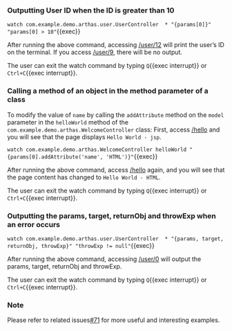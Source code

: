 ### Outputting User ID when the ID is greater than 10

`watch com.example.demo.arthas.user.UserController  * "{params[0]}" "params[0] > 10"`{{exec}}

After running the above command, accessing [/user/12]({{TRAFFIC_HOST1_80}}/user/12) will print the user’s ID on the terminal. If you access [/user/9]({{TRAFFIC_HOST1_80}}/user/9), there will be no output.

The user can exit the watch command by typing `Q`{{exec interrupt}} or `Ctrl+C`{{exec interrupt}}.

### Calling a method of an object in the method parameter of a class

To modify the value of `name` by calling the `addAttribute` method on the `model` parameter in the `helloWorld` method of the `com.example.demo.arthas.WelcomeController` class:
First, access [/hello]({{TRAFFIC_HOST1_80}}/hello) and you will see that the page displays `Hello World - jsp`.

`watch com.example.demo.arthas.WelcomeController helloWorld "{params[0].addAttribute('name', 'HTML')}"`{{exec}}

After running the above command, access [/hello]({{TRAFFIC_HOST1_80}}/hello) again, and you will see that the page content has changed to `Hello World - HTML`.

The user can exit the watch command by typing `Q`{{exec interrupt}} or `Ctrl+C`{{exec interrupt}}.

### Outputting the params, target, returnObj and throwExp when an error occurs

`watch com.example.demo.arthas.user.UserController  * "{params, target, returnObj, throwExp}" "throwExp != null"`{{exec}}

After running the above command, accessing [/user/0]({{TRAFFIC_HOST1_80}}/user/0) will output the params, target, returnObj and throwExp.

The user can exit the watch command by typing `Q`{{exec interrupt}} or `Ctrl+C`{{exec interrupt}}.

### Note

Please refer to related issues[#71](https://github.com/alibaba/arthas/issues/71) for more useful and interesting examples.